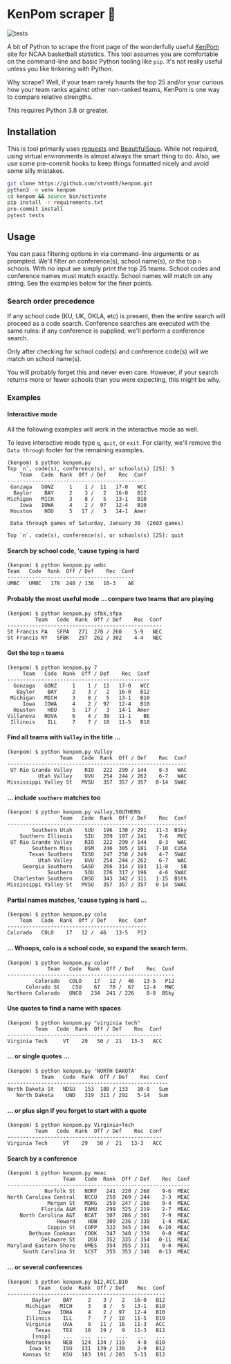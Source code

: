 # KenPom scraper 🏀

![tests](https://github.com/stvsmth/kenpom/workflows/tests/badge.svg)

A bit of Python to scrape the front page of the wonderfully useful
[KenPom](https://kenpom.com) site for NCAA basketball statistics. This tool assumes
you are comfortable on the command-line and basic Python tooling like `pip`. It's
not really useful unless you like tinkering with Python.

Why scrape? Well, if your team rarely haunts the top 25 and/or your curious how your
team ranks against other non-ranked teams, KenPom is one way to compare relative
strengths.

This requires Python 3.8 or greater.

## Installation

This is tool primarily uses [requests](https://requests.readthedocs.io/en/master/)
and [BeautifulSoup](https://www.crummy.com/software/BeautifulSoup/bs4/doc/). While not
required, using virtual environments is almost always the smart thing to do. Also, we
use some pre-commit hooks to keep things formatted nicely and avoid some silly mistakes.

```bash
git clone https://github.com/stvsmth/kenpom.git
python3 -m venv kenpom
cd kenpom && source bin/activate
pip install -r requirements.txt
pre-commit install
pytest tests
```

## Usage

You can pass filtering options in via command-line arguments or as prompted. We'll
filter on conference(s), school name(s), or the top `n` schools. With no input we
simply print the top 25 teams. School codes and conference names must match exactly.
School names will match on any string. See the examples below for the finer points.

### Search order precedence
If any school code (KU, UK, OKLA, etc) is present, then the entire search will
proceed as a code search. Conference searches are executed with the same rules: if any
conference is supplied, we'll perform a conference search.

Only after checking for school code(s) and conference code(s) will we match on school
name(s).

You will probably forget this and never even care. However, if your search returns more
or fewer schools than you were expecting, this might be why.

### Examples

#### Interactive mode

All the following examples will work in the interactive mode as well.

To leave interactive mode type `q`, `quit`, or `exit`. For clarity, we'll remove the
`Data through` footer for the remaining examples.

    (kenpom) $ python kenpom.py
    Top `n`, code(s), conference(s), or schools(s) [25]: 5
        Team   Code  Rank  Off / Def    Rec  Conf
    ---------------------------------------------
     Gonzaga   GONZ     1    1 /  11   17-0   WCC
      Baylor    BAY     2    3 /   2   16-0   B12
    Michigan   MICH     3    8 /   5   13-1   B10
        Iowa   IOWA     4    2 /  97   12-4   B10
     Houston    HOU     5   17 /   3   14-1  Amer

     Data through games of Saturday, January 30  (2603 games)

    Top `n`, code(s), conference(s), or schools(s) [25]: quit

[//]: # (Edit doc-gen.txt rather than the following content)
#### Search by school code, 'cause typing is hard
    (kenpom) $ python kenpom.py umbc
    Team   Code  Rank  Off / Def    Rec  Conf
    -----------------------------------------
    UMBC   UMBC   178  240 / 136   10-3    AE


[//]: # (Edit doc-gen.txt rather than the following content)
#### Probably the most useful mode ... compare two teams that are playing
    (kenpom) $ python kenpom.py sfbk,sfpa
             Team   Code  Rank  Off / Def    Rec  Conf
    --------------------------------------------------
    St Francis PA   SFPA   271  270 / 260    5-9   NEC
    St Francis NY   SFBK   297  262 / 302    4-4   NEC


[//]: # (Edit doc-gen.txt rather than the following content)
#### Get the top `n` teams
    (kenpom) $ python kenpom.py 7
         Team   Code  Rank  Off / Def    Rec  Conf
    ----------------------------------------------
      Gonzaga   GONZ     1    1 /  11   17-0   WCC
       Baylor    BAY     2    3 /   2   16-0   B12
     Michigan   MICH     3    8 /   5   13-1   B10
         Iowa   IOWA     4    2 /  97   12-4   B10
      Houston    HOU     5   17 /   3   14-1  Amer
    Villanova   NOVA     6    4 /  38   11-1    BE
     Illinois    ILL     7    7 /  18   11-5   B10


[//]: # (Edit doc-gen.txt rather than the following content)
#### Find all teams with `Valley` in the title ...
    (kenpom) $ python kenpom.py Valley
                     Team   Code  Rank  Off / Def    Rec  Conf
    ----------------------------------------------------------
     UT Rio Grande Valley    RIO   222  299 / 144    8-3   WAC
              Utah Valley    UVU   254  244 / 262    6-7   WAC
    Mississippi Valley St   MVSU   357  357 / 357   0-14  SWAC


[//]: # (Edit doc-gen.txt rather than the following content)
#### ... include `southern` matches too
    (kenpom) $ python kenpom.py valley,SOUTHERN
                     Team   Code  Rank  Off / Def    Rec  Conf
    ----------------------------------------------------------
            Southern Utah    SUU   196  130 / 291   11-3  BSky
        Southern Illinois    SIU   209  197 / 241    7-6   MVC
     UT Rio Grande Valley    RIO   222  299 / 144    8-3   WAC
            Southern Miss    USM   246  305 / 181   7-10  CUSA
           Texas Southern   TXSO   247  250 / 249    4-7  SWAC
              Utah Valley    UVU   254  244 / 262    6-7   WAC
         Georgia Southern   GASO   266  314 / 193   11-8    SB
                 Southern    SOU   276  317 / 196    4-6  SWAC
      Charleston Southern   CHSO   343  342 / 311   1-15  BSth
    Mississippi Valley St   MVSU   357  357 / 357   0-14  SWAC


[//]: # (Edit doc-gen.txt rather than the following content)
#### Partial names matches, 'cause typing is hard ...
    (kenpom) $ python kenpom.py colo
        Team   Code  Rank  Off / Def    Rec  Conf
    ---------------------------------------------
    Colorado   COLO    17   12 /  46   13-5   P12


[//]: # (Edit doc-gen.txt rather than the following content)
#### ... Whoops, colo is a school code, so expand the search term.
    (kenpom) $ python kenpom.py color
                 Team   Code  Rank  Off / Def    Rec  Conf
    ------------------------------------------------------
             Colorado   COLO    17   12 /  46   13-5   P12
          Colorado St    CSU    67   70 /  67   12-4   MWC
    Northern Colorado   UNCO   234  241 / 226    8-8  BSky


[//]: # (Edit doc-gen.txt rather than the following content)
#### Use quotes to find a name with spaces
    (kenpom) $ python kenpom.py "virginia tech"
             Team   Code  Rank  Off / Def    Rec  Conf
    --------------------------------------------------
    Virginia Tech     VT    29   50 /  21   13-3   ACC


[//]: # (Edit doc-gen.txt rather than the following content)
#### ... or single quotes ...
    (kenpom) $ python kenpom.py 'NORTH DAKOTA'
               Team   Code  Rank  Off / Def    Rec  Conf
    ----------------------------------------------------
    North Dakota St   NDSU   153  188 / 133   10-8   Sum
       North Dakota    UND   319  311 / 292   5-14   Sum


[//]: # (Edit doc-gen.txt rather than the following content)
#### ... or plus sign if you forget to start with a quote
    (kenpom) $ python kenpom.py Virginia+Tech
             Team   Code  Rank  Off / Def    Rec  Conf
    --------------------------------------------------
    Virginia Tech     VT    29   50 /  21   13-3   ACC


[//]: # (Edit doc-gen.txt rather than the following content)
#### Search by a conference
    (kenpom) $ python kenpom.py meac
                      Team   Code  Rank  Off / Def    Rec  Conf
    -----------------------------------------------------------
                Norfolk St   NORF   241  220 / 268    9-6  MEAC
    North Carolina Central   NCCU   258  269 / 244    2-3  MEAC
                 Morgan St   MORG   259  247 / 266    9-4  MEAC
               Florida A&M   FAMU   299  325 / 219    2-7  MEAC
        North Carolina A&T   NCAT   307  286 / 301    7-9  MEAC
                    Howard    HOW   309  236 / 338    1-4  MEAC
                 Coppin St   COPP   322  345 / 194   6-10  MEAC
           Bethune Cookman   COOK   347  340 / 339    0-0  MEAC
               Delaware St    DSU   352  335 / 354   0-11  MEAC
    Maryland Eastern Shore   UMES   354  355 / 331    0-0  MEAC
         South Carolina St   SCST   355  353 / 348   0-13  MEAC


[//]: # (Edit doc-gen.txt rather than the following content)
#### ... or several conferences
    (kenpom) $ python kenpom.py b12,ACC,B10
              Team   Code  Rank  Off / Def    Rec  Conf
    ---------------------------------------------------
            Baylor    BAY     2    3 /   2   16-0   B12
          Michigan   MICH     3    8 /   5   13-1   B10
              Iowa   IOWA     4    2 /  97   12-4   B10
          Illinois    ILL     7    7 /  18   11-5   B10
          Virginia    UVA     9   11 /  16   11-3   ACC
             Texas    TEX    10   19 /   9   11-3   B12
            [snip]    ...   ...  ...   ....   ...   ...
          Nebraska    NEB   124  134 / 119    4-8   B10
           Iowa St    ISU   131  139 / 130    2-9   B12
         Kansas St    KSU   183  191 / 203   5-13   B12

